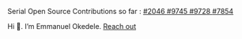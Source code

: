 Serial Open Source Contributions so far : 
<a href = "https://github.com/opsdroid/opsdroid/pull/2046" > #2046 </a>
<a href = "https://github.com/aio-libs/aiohttp/pull/9745"> #9745 </a>
<a href = "https://github.com/aio-libs/aiohttp/pull/9728"> #9728 </a>
<a href = "https://github.com/pymc-devs/pymc/pull/7854"> #7854 </a>


Hi 👋. I’m Emmanuel Okedele. <a href = "mailto:okedeleayodeji60@outlook.com"> Reach out</a>


